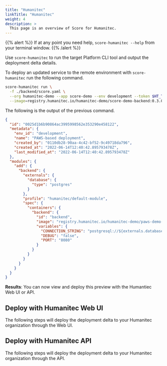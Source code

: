 ```yaml
---
title: "Humanitec"
linkTitle: "Humanitec"
weight: 4
description: >
  This page is an overview of Score for Humanitec.
---
```


{{% alert %}}
If at any point you need help, `score-humanitec --help` from your terminal window.
{{% /alert %}}

Use `score-humanitec` to run the target Platform CLI tool and output the deployment delta details.

To deploy an updated service to the remote environment with `score-humanitec` run the following command.

```bash
score-humanitec run \
  -f ./backend/score.yaml \
  --org humanitec-demo --app score-demo --env development --token $HT_TOKEN \
  --image=registry.humanitec.io/humanitec-demo/score-demo-backend:0.3.0
```

The following is the output of the previous command.

```json
{
  "id": "0025d1b6b90864ac3995998562e353290e458122",
  "metadata": {
    "env_id": "development",
    "name": "PAWS-based deployment",
    "created_by": "0110db28-90aa-4c42-bf52-9c49718da796",
    "created_at": "2022-06-14T12:40:42.895793478Z",
    "last_modified_at": "2022-06-14T12:40:42.895793478Z"
  },
  "modules": {
    "add": {
      "backend": {
        "externals": {
          "database": {
            "type": "postgres"
          }
        },
        "profile": "humanitec/default-module",
        "spec": {
          "containers": {
            "backend": {
              "id": "backend",
              "image": "registry.humanitec.io/humanitec-demo/paws-demo-backend:0.3.0",
              "variables": {
                "CONNECTION_STRING": "postgresql://${externals.database.username}:${externals.database.password}@${externals.database.host}:${externals.database.port}/${externals.database.name}",
                "DEBUG": "false",
                "PORT": "8080"
              }
            }
          }
        }
      }
    }
  }
}
```

**Results**: You can now view and deploy this preview with the Humantiec Web UI or API.

## Deploy with Humanitec Web UI

The following steps will deploy the deployment delta to your Humanitec organization through the Web UI.

## Deploy with Humanitec API

The following steps will deploy the deployment delta to your Humanitec organization through the API.
